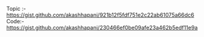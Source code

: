 Topic :- https://gist.github.com/akashhapani/921b12f5fdf751e2c22ab61075a66dc6
Code:- https://gist.github.com/akashhapani/230466ef0be09afe23a462b5edf11e9a